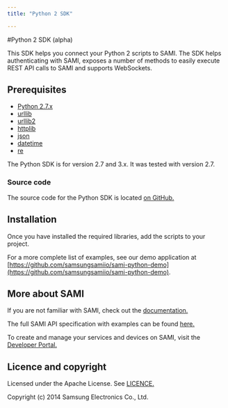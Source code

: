 ```yaml
---
title: "Python 2 SDK"

---
```


#Python 2 SDK (alpha)

This SDK helps you connect your Python 2 scripts to SAMI. The SDK helps authenticating with SAMI, exposes a number of methods to easily execute REST API calls to SAMI and supports WebSockets.

## Prerequisites

- [Python 2.7.x](https://www.python.org/download/)
- [urllib](https://docs.python.org/2/library/urllib.html)
- [urllib2](https://docs.python.org/2/library/urllib2.html)
- [httplib](https://docs.python.org/2/library/httplib.html)
- [json](https://docs.python.org/2/library/json.html)
- [datetime](https://docs.python.org/2/library/datetime.html)
- [re](https://docs.python.org/2/library/re.html)

The Python SDK is for version 2.7 and 3.x. It was tested with version 2.7.

### Source code

The source code for the Python SDK is located [on GitHub.](https://github.com/samsungsamiio/sami-python)

## Installation

Once you have installed the required libraries, add the scripts to your project.

For a more complete list of examples, see our demo application at [https://github.com/samsungsamiio/sami-python-demo](https://github.com/samsungsamiio/sami-python-demo).

## More about SAMI

If you are not familiar with SAMI, check out the [documentation.](/sami/sami-documentation/)

The full SAMI API specification with examples can be found [here.](/sami/api-spec.html)

To create and manage your services and devices on SAMI, visit the [Developer Portal.](http://devportal.samsungsami.io)

## Licence and copyright

Licensed under the Apache License. See [LICENCE.](https://github.com/samsungsamiio/sami-python/blob/master/LICENSE)

Copyright (c) 2014 Samsung Electronics Co., Ltd.
